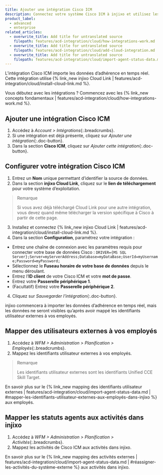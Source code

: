 ```yaml
---
title: Ajouter une intégration Cisco ICM
description: Connectez votre système Cisco ICM à injixo et utilisez les données importées dans injixo Intraday
product_label:
  - advanced
  - enterprise
related_articles:
  - overwrite_title: Add title for untranslated source
    filepath: features/acd-integration/cloud/how-integrations-work.md
  - overwrite_title: Add title for untranslated source
    filepath: features/acd-integration/cloud/add-cloud-integration.md
  - overwrite_title: Add title for untranslated source
    filepath: features/acd-integration/cloud/import-agent-status-data.md
---
```


L’intégration Cisco ICM importe les données d’adhérence en temps réel. Cette intégration utilise {% link_new injixo Cloud Link | features/acd-integration/cloud/install-cloud-link.md %}.

Vous débutez avec les intégrations&nbsp;? Commencez avec les {% link_new concepts fondamentaux | features/acd-integration/cloud/how-integrations-work.md %}.

## Ajouter une intégration Cisco ICM

1. Accédez à _Account > Intégrations_{:.breadcrumbs}.
2. Si une intégration est déjà présente, cliquez sur _Ajouter une intégration_{:.doc-button}.
3. Dans la section **Cisco ICM**, cliquez sur _Ajouter cette intégration_{:.doc-button}.

## Configurer votre intégration Cisco ICM

1. Entrez un **Nom** unique permettant d’identifier la source de données.
2. Dans la section **injixo Cloud Link**, cliquez sur le **lien de téléchargement** pour votre système d’exploitation.<br>
> Remarque
> 
> Si vous avez déjà téléchargé Cloud Link pour une autre intégration, vous devez quand même télécharger la version spécifique à Cisco à partir de cette page.
3. Installez et connectez {% link_new injixo Cloud Link | features/acd-integration/cloud/install-cloud-link.md %}.<br>
4. Dans la section **Configuration**, paramétrez votre intégration&nbsp;:
 - Entrez une chaîne de connexion avec les paramètres requis pour connecter votre base de données Cisco&nbsp;:
`DRIVER={MS SQL Server};Server=myServerAddress;Database=myDataBase;UserId=myUsername;Password=myPassword;`
 - Sélectionnez le **Fuseau horaire de votre base de données** depuis le menu déroulant.
 - Entrez l’**ID client** de votre Cisco ICM et votre **mot de passe**.
 - Entrez votre **Passerelle périphérique 1**.
 - (Facultatif) Entrez votre **Passerelle périphérique 2**.
4. Cliquez sur _Sauvegarder l’intégration_{:.doc-button}.

injixo commencera à importer les données d’adhérence en temps réel, mais les données ne seront visibles qu’après avoir mappé les identifiants utilisateur externes à vos employés.

## Mapper des utilisateurs externes à vos employés

1. Accédez à _WFM > Administration > Planification > Employés_{:.breadcrumbs}.
2. Mappez les identifiants utilisateur externes à vos employés.

> Remarque
>
> Les identifiants utilisateur externes sont les identifiants Unified CCE Skill Target.

En savoir plus sur le {% link_new mapping des identifiants utilisateur externes | features/acd-integration/cloud/import-agent-status-data.md | #mapper-les-identifiants-utilisateur-externes-aux-employés-dans-injixo %} aux employés.

## Mapper les statuts agents aux activités dans injixo

1. Accédez à _WFM > Administration > Planification > Activités_{:.breadcrumbs}.
2. Mappez les activités de Cisco ICM aux activités dans injixo.

En savoir plus sur le {% link_new mapping des activités externes | features/acd-integration/cloud/import-agent-status-data.md | #réassigner-les-activités-du-système-externe %} aux activités dans injixo.